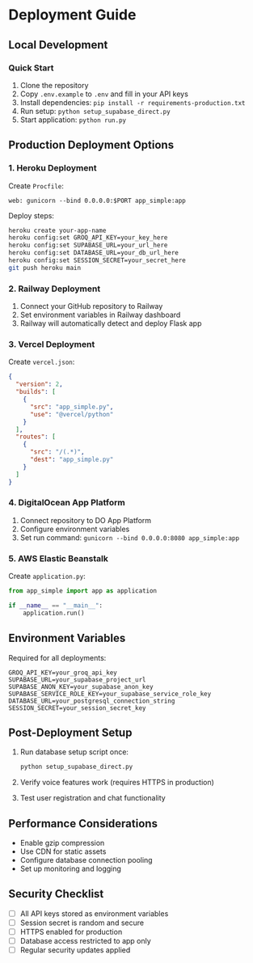 # Deployment Guide

## Local Development

### Quick Start
1. Clone the repository
2. Copy `.env.example` to `.env` and fill in your API keys
3. Install dependencies: `pip install -r requirements-production.txt`
4. Run setup: `python setup_supabase_direct.py`
5. Start application: `python run.py`

## Production Deployment Options

### 1. Heroku Deployment

Create `Procfile`:
```
web: gunicorn --bind 0.0.0.0:$PORT app_simple:app
```

Deploy steps:
```bash
heroku create your-app-name
heroku config:set GROQ_API_KEY=your_key_here
heroku config:set SUPABASE_URL=your_url_here
heroku config:set DATABASE_URL=your_db_url_here
heroku config:set SESSION_SECRET=your_secret_here
git push heroku main
```

### 2. Railway Deployment

1. Connect your GitHub repository to Railway
2. Set environment variables in Railway dashboard
3. Railway will automatically detect and deploy Flask app

### 3. Vercel Deployment

Create `vercel.json`:
```json
{
  "version": 2,
  "builds": [
    {
      "src": "app_simple.py",
      "use": "@vercel/python"
    }
  ],
  "routes": [
    {
      "src": "/(.*)",
      "dest": "app_simple.py"
    }
  ]
}
```

### 4. DigitalOcean App Platform

1. Connect repository to DO App Platform
2. Configure environment variables
3. Set run command: `gunicorn --bind 0.0.0.0:8080 app_simple:app`

### 5. AWS Elastic Beanstalk

Create `application.py`:
```python
from app_simple import app as application

if __name__ == "__main__":
    application.run()
```

## Environment Variables

Required for all deployments:
```
GROQ_API_KEY=your_groq_api_key
SUPABASE_URL=your_supabase_project_url
SUPABASE_ANON_KEY=your_supabase_anon_key
SUPABASE_SERVICE_ROLE_KEY=your_supabase_service_role_key
DATABASE_URL=your_postgresql_connection_string
SESSION_SECRET=your_session_secret_key
```

## Post-Deployment Setup

1. Run database setup script once:
   ```bash
   python setup_supabase_direct.py
   ```

2. Verify voice features work (requires HTTPS in production)

3. Test user registration and chat functionality

## Performance Considerations

- Enable gzip compression
- Use CDN for static assets
- Configure database connection pooling
- Set up monitoring and logging

## Security Checklist

- [ ] All API keys stored as environment variables
- [ ] Session secret is random and secure
- [ ] HTTPS enabled for production
- [ ] Database access restricted to app only
- [ ] Regular security updates applied